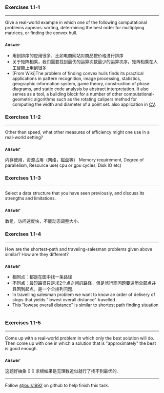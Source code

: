 ### Exercises 1.1-1
***
Give a real-world example in which one of the following computational problems appears: sorting, determining the best order for multiplying matrices, or finding the convex hull.

### `Answer`
* 用到排序的应用很多，比如电商网站对商品按价格进行排序
* 关于矩阵相乘，我们需要找到最优的运算次数最少的运算次序，矩阵相乘在人工智能上用到很多
* [From Wiki]The problem of finding convex hulls finds its practical applications in pattern recognition, image processing, statistics, geographic information system, game theory, construction of phase diagrams, and static code analysis by abstract interpretation. It also serves as a tool, a building block for a number of other computational-geometric algorithms such as the rotating calipers method for computing the width and diameter of a point set. also application in [CV](http://docs.opencv.org/doc/tutorials/imgproc/shapedescriptors/hull/hull.html).


### Exercises 1.1-2
***
Other than speed, what other measures of efficiency might one use in a real-world setting?

### `Answer`
内存使用，资源占用（网络，磁盘等）
Memory requirement, Degree of parallelism, Resource use( cpu or gpu cycles, Disk IO etc)


### Exercises 1.1-3
***
Select a data structure that you have seen previously, and discuss its strengths and limitations.

### `Answer`
数组，访问速度快，不能动态调整大小.

### Exercises 1.1-4
***
How are the shortest-path and traveling-salesman problems given above similar? How are they different?

### `Answer`
* 相同点：都是在图中找一条路径
* 不同点：最短路径只是求2个点之间的路径，但是旅行商问题要遍历全部点并且回到起点，是一个全排列问题.
* In travelling salesman problem we want to know an order of delivery of stops that yields "lowest overall distance" travelled .
* This "lowese overall distance" is similar to shortest path finding situation .

### Exercises 1.1-5
***
Come up with a real-world problem in which only the best solution will do. Then come up with one in which a solution that is "approximately" the best is good enough.

### `Answer`
这题好抽象 0 0   求根如果是无理数近似就行了找不到最优的. 




***
Follow [@louis1992](https://github.com/gzc) on github to help finish this task.

